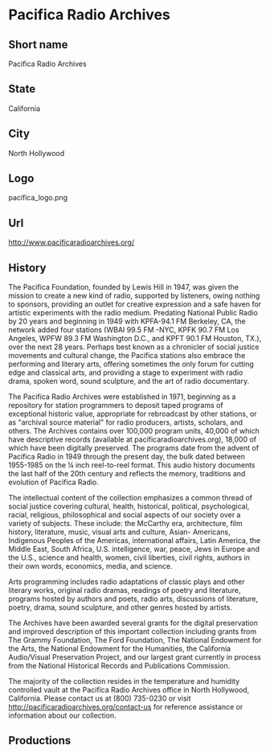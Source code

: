 # Pacifica Radio Archives

## Short name

Pacifica Radio Archives

## State

California

## City

North Hollywood

## Logo

pacifica_logo.png

## Url

http://www.pacificaradioarchives.org/

## History

The Pacifica Foundation, founded by Lewis Hill in 1947, was given
the mission to create a new kind of radio, supported by listeners, owing nothing
to sponsors, providing an outlet for creative expression and a safe haven for
artistic experiments with the radio medium. Predating National Public Radio by
20 years and beginning in 1949 with KPFA-94.1 FM Berkeley, CA, the network added
four stations (WBAI 99.5 FM -NYC, KPFK 90.7 FM Los Angeles, WPFW 89.3 FM Washington
D.C., and KPFT 90.1 FM Houston, TX.), over the next 28 years. Perhaps best known
as a chronicler of social justice movements and cultural change, the Pacifica
stations also embrace the performing and literary arts, offering sometimes the
only forum for cutting edge and classical arts, and providing a stage to experiment
with radio drama, spoken word, sound sculpture, and the art of radio documentary.

The
Pacifica Radio Archives were established in 1971, beginning as a repository for
station programmers to deposit taped programs of exceptional historic value, appropriate
for rebroadcast by other stations, or as "archival source material" for radio
producers, artists, scholars, and others. The Archives contains over 100,000 program
units, 40,000 of which have descriptive records (available at pacificaradioarchives.org),
18,000 of which have been digitally preserved.  The programs date from the advent
of Pacifica Radio in 1949 through the present day, the bulk dated between 1955-1985
on the ¼ inch reel-to-reel format.  This audio history documents the last half
of the 20th century and reflects the memory, traditions and evolution
of Pacifica Radio.

The intellectual content of the collection emphasizes a common
thread of social justice covering cultural, health, historical, political, psychological,
racial, religious, philosophical and social aspects of our society over a variety
of subjects. These include: the McCarthy era, architecture, film history, literature,
music, visual arts and culture, Asian- Americans, Indigenous Peoples of the Americas,
international affairs, Latin America, the Middle East, South Africa, U.S. intelligence,
war, peace, Jews in Europe and the U.S., science and health, women, civil liberties,
civil rights, authors in their own words, economics, media, and science. 

Arts programming
includes radio adaptations of classic plays and other literary works, original
radio dramas, readings of poetry and literature, programs hosted by authors and
poets, radio arts, discussions of literature, poetry, drama, sound sculpture,
and other genres hosted by artists. 

The Archives have been awarded several grants
for the digital preservation and improved description of this important collection
including grants from The Grammy Foundation, The Ford Foundation, The National
Endowment for the Arts, the National Endowment for the Humanities, the California
Audio/Visual Preservation Project, and our largest grant currently in process
from the National Historical Records and Publications Commission.

The majority
of the collection resides in the temperature and humidity controlled vault at
the Pacifica Radio Archives office in North Hollywood, California.  Please contact
us at (800) 735-0230 or visit http://pacificaradioarchives.org/contact-us for
reference assistance or information about our collection. 


## Productions


